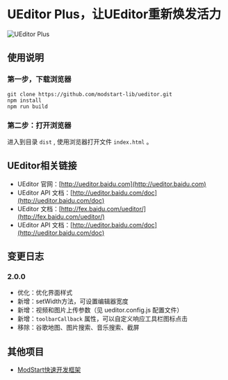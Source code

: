 # UEditor Plus，让UEditor重新焕发活力



![UEditor Plus](https://ms-assets.modstart.com/demo/UEditorPlus.jpg)



## 使用说明

### 第一步，下载浏览器

```shell
git clone https://github.com/modstart-lib/ueditor.git
npm install
npm run build
```

### 第二步：打开浏览器 ###

进入到目录 `dist` , 使用浏览器打开文件 `index.html` 。



## UEditor相关链接

- UEditor 官网：[http://ueditor.baidu.com](http://ueditor.baidu.com)
- UEditor API 文档：[http://ueditor.baidu.com/doc](http://ueditor.baidu.com/doc)
- UEditor 文档：[http://fex.baidu.com/ueditor/](http://fex.baidu.com/ueditor/)
- UEditor API 文档：[http://ueditor.baidu.com/doc](http://ueditor.baidu.com/doc)



## 变更日志

### 2.0.0

- 优化：优化界面样式
- 新增：setWidth方法，可设置编辑器宽度
- 新增：视频和图片上传参数（见 ueditor.config.js 配置文件）
- 新增：`toolbarCallback` 属性，可以自定义响应工具栏图标点击
- 移除：谷歌地图、图片搜索、音乐搜索、截屏



## 其他项目

- [ModStart快速开发框架](https://modstart.com)
